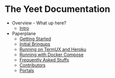 The Yeet Documentation
=============

* Overview - What up here?
    * [Intro](./intro.md)
* Paperplane
    * [Getting Started](paperplane/getting-started.md)
    * [Initial Bringups](paperplane/initial.md)
    * [Running on TermUX and Heroku](paperplane/termux.md)
    * [Running with Docker Compose](paperplane/compose.md)
    * [Frequently Asked Stuffs](paperplane/faq.md)
    * [Contributors](paperplane/contributors.md)
    * [Portals](paperplane/portals.md)
